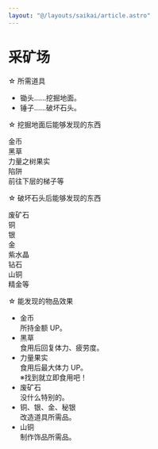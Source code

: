 ```yaml
---
layout: "@/layouts/saikai/article.astro"
---
```


# 采矿场

☆ 所需道具

- 锄头……挖掘地面。
- 锤子……破坏石头。

☆ 挖掘地面后能够发现的东西

金币  
黑草  
力量之树果实  
陷阱  
前往下层的梯子等

☆ 破坏石头后能够发现的东西

废矿石  
铜  
银  
金  
紫水晶  
钻石  
山铜  
精金等

☆ 能发现的物品效果

- 金币  
  所持金额 UP。
- 黑草  
  食用后回复体力、疲劳度。
- 力量果实  
  食用后最大体力 UP。  
  ※找到就立即食用吧！
- 废矿石  
  没什么特别的。
- 铜、银、金、秘银  
  改造道具所需品。
- 山铜  
  制作饰品所需品。

